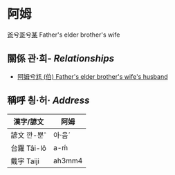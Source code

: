 # 阿姆
[爸](members/member1.md)兮[哥](members/member2.md)兮[某](members/member10.md)
Father's elder brother's wife

## 關係 관·희- _Relationships_

- [阿姆兮尪 (伯) Father's elder brother's wife's husband](member10.md)



## 稱呼 칑·허· _Address_

漢字/諺文 | 阿姆
--- | ---
諺文 깐-뿐ˆ | 아·음ˊ
台羅 Tâi-lô | a-ḿ
戴字 Taiji | ah3mm4


